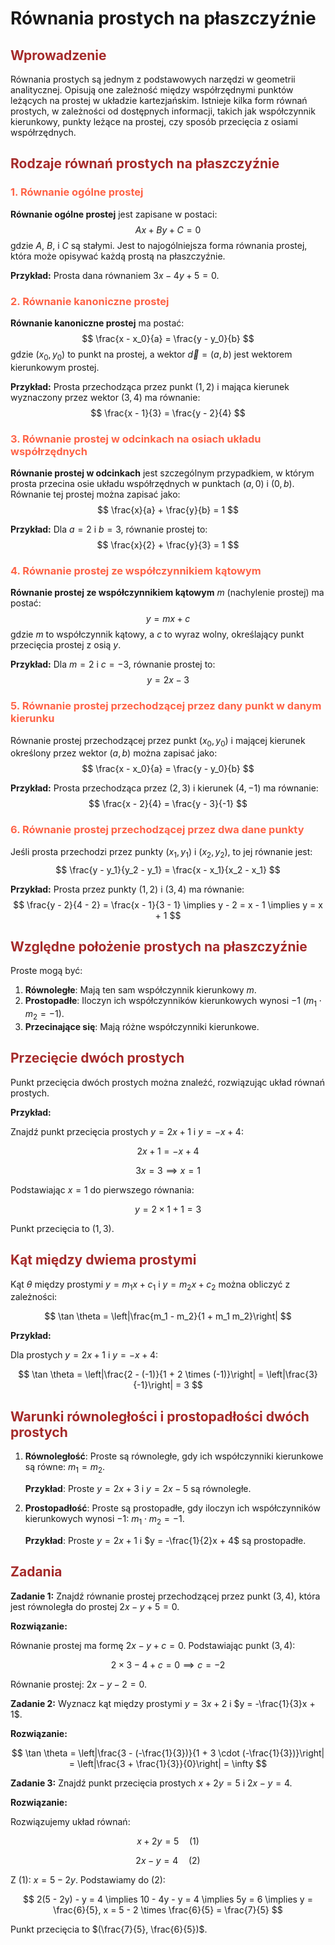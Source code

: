 <style>
h2 {
    color: brown;
}

h3 {
    color: tomato;
}

</style>

# Równania prostych na płaszczyźnie

## Wprowadzenie

Równania prostych są jednym z podstawowych narzędzi w geometrii analitycznej. Opisują one zależność między współrzędnymi punktów leżących na prostej w układzie kartezjańskim. Istnieje kilka form równań prostych, w zależności od dostępnych informacji, takich jak współczynnik kierunkowy, punkty leżące na prostej, czy sposób przecięcia z osiami współrzędnych.

## Rodzaje równań prostych na płaszczyźnie

### 1. Równanie ogólne prostej

**Równanie ogólne prostej** jest zapisane w postaci:
$$
Ax + By + C = 0
$$
gdzie $A$, $B$, i $C$ są stałymi. Jest to najogólniejsza forma równania prostej, która może opisywać każdą prostą na płaszczyźnie.

**Przykład:**
Prosta dana równaniem $3x - 4y + 5 = 0$.

### 2. Równanie kanoniczne prostej

**Równanie kanoniczne prostej** ma postać:
$$
\frac{x - x_0}{a} = \frac{y - y_0}{b}
$$
gdzie $(x_0, y_0)$ to punkt na prostej, a wektor $\vec{d} = (a, b)$ jest wektorem kierunkowym prostej.

**Przykład:**
Prosta przechodząca przez punkt $(1, 2)$ i mająca kierunek wyznaczony przez wektor $(3, 4)$ ma równanie:
$$
\frac{x - 1}{3} = \frac{y - 2}{4}
$$

### 3. Równanie prostej w odcinkach na osiach układu współrzędnych

**Równanie prostej w odcinkach** jest szczególnym przypadkiem, w którym prosta przecina osie układu współrzędnych w punktach $(a, 0)$ i $(0, b)$. Równanie tej prostej można zapisać jako:
$$
\frac{x}{a} + \frac{y}{b} = 1
$$

**Przykład:**
Dla $a = 2$ i $b = 3$, równanie prostej to:
$$
\frac{x}{2} + \frac{y}{3} = 1
$$

### 4. Równanie prostej ze współczynnikiem kątowym

**Równanie prostej ze współczynnikiem kątowym** $m$ (nachylenie prostej) ma postać:
$$
y = mx + c
$$
gdzie $m$ to współczynnik kątowy, a $c$ to wyraz wolny, określający punkt przecięcia prostej z osią $y$.

**Przykład:**
Dla $m = 2$ i $c = -3$, równanie prostej to:
$$
y = 2x - 3
$$

### 5. Równanie prostej przechodzącej przez dany punkt w danym kierunku

Równanie prostej przechodzącej przez punkt $(x_0, y_0)$ i mającej kierunek określony przez wektor $(a, b)$ można zapisać jako:
$$
\frac{x - x_0}{a} = \frac{y - y_0}{b}
$$

**Przykład:**
Prosta przechodząca przez $(2, 3)$ i kierunek $(4, -1)$ ma równanie:
$$
\frac{x - 2}{4} = \frac{y - 3}{-1}
$$

### 6. Równanie prostej przechodzącej przez dwa dane punkty

Jeśli prosta przechodzi przez punkty $(x_1, y_1)$ i $(x_2, y_2)$, to jej równanie jest:
$$
\frac{y - y_1}{y_2 - y_1} = \frac{x - x_1}{x_2 - x_1}
$$

**Przykład:**
Prosta przez punkty $(1, 2)$ i $(3, 4)$ ma równanie:
$$
\frac{y - 2}{4 - 2} = \frac{x - 1}{3 - 1} \implies y - 2 = x - 1 \implies y = x + 1
$$

## Względne położenie prostych na płaszczyźnie

Proste mogą być:
1. **Równoległe**: Mają ten sam współczynnik kierunkowy $m$.
2. **Prostopadłe**: Iloczyn ich współczynników kierunkowych wynosi $-1$ ($m_1 \cdot m_2 = -1$).
3. **Przecinające się**: Mają różne współczynniki kierunkowe.

## Przecięcie dwóch prostych

Punkt przecięcia dwóch prostych można znaleźć, rozwiązując układ równań prostych.

**Przykład:**

Znajdź punkt przecięcia prostych $y = 2x + 1$ i $y = -x + 4$:

$$
2x + 1 = -x + 4
$$

$$
3x = 3 \implies x = 1
$$

Podstawiając $x = 1$ do pierwszego równania:

$$
y = 2 \times 1 + 1 = 3
$$

Punkt przecięcia to $(1, 3)$.

## Kąt między dwiema prostymi

Kąt $\theta$ między prostymi $y = m_1x + c_1$ i $y = m_2x + c_2$ można obliczyć z zależności:

$$
\tan \theta = \left|\frac{m_1 - m_2}{1 + m_1 m_2}\right|
$$

**Przykład:**

Dla prostych $y = 2x + 1$ i $y = -x + 4$:

$$
\tan \theta = \left|\frac{2 - (-1)}{1 + 2 \times (-1)}\right| = \left|\frac{3}{-1}\right| = 3
$$

## Warunki równoległości i prostopadłości dwóch prostych

1. **Równoległość**: Proste są równoległe, gdy ich współczynniki kierunkowe są równe: $m_1 = m_2$.

   **Przykład**: Proste $y = 2x + 3$ i $y = 2x - 5$ są równoległe.

2. **Prostopadłość**: Proste są prostopadłe, gdy iloczyn ich współczynników kierunkowych wynosi $-1$: $m_1 \cdot m_2 = -1$.

   **Przykład**: Proste $y = 2x + 1$ i $y = -\frac{1}{2}x + 4$ są prostopadłe.

## Zadania

**Zadanie 1:** Znajdź równanie prostej przechodzącej przez punkt $(3, 4)$, która jest równoległa do prostej $2x - y + 5 = 0$.

**Rozwiązanie:**

Równanie prostej ma formę $2x - y + c = 0$. Podstawiając punkt $(3, 4)$:

$$
2 \times 3 - 4 + c = 0 \implies c = -2
$$

Równanie prostej: $2x - y - 2 = 0$.

**Zadanie 2:** Wyznacz kąt między prostymi $y = 3x + 2$ i $y = -\frac{1}{3}x + 1$.

**Rozwiązanie:**

$$
\tan \theta = \left|\frac{3 - (-\frac{1}{3})}{1 + 3 \cdot (-\frac{1}{3})}\right| = \left|\frac{3 + \frac{1}{3}}{0}\right| = \infty
$$

**Zadanie 3:** Znajdź punkt przecięcia prostych $x + 2y = 5$ i $2x - y = 4$.

**Rozwiązanie:**

Rozwiązujemy układ równań:

$$
x + 2y = 5 \quad (1)
$$

$$
2x - y = 4 \quad (2)
$$

Z (1): $x = 5 - 2y$. Podstawiamy do (2):

$$
2(5 - 2y) - y = 4 \implies 10 - 4y - y = 4 \implies 5y = 6 \implies y = \frac{6}{5}, x = 5 - 2 \times \frac{6}{5} = \frac{7}{5}
$$

Punkt przecięcia to $(\frac{7}{5}, \frac{6}{5})$.

